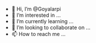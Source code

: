 - 👋 Hi, I’m @Goyalarpi
- 👀 I’m interested in ...
- 🌱 I’m currently learning ...
- 💞️ I’m looking to collaborate on ...
- 📫 How to reach me ...

<!---
Goyalarpi/Goyalarpi is a ✨ special ✨ repository because its `README.md` (this file) appears on your GitHub profile.
You can click the Preview link to take a look at your changes.
--->
